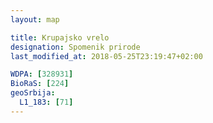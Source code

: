 ```yaml
---
layout: map

title: Krupajsko vrelo
designation: Spomenik prirode
last_modified_at: 2018-05-25T23:19:47+02:00

WDPA: [328931]
BioRaS: [224]
geoSrbija:
  L1_183: [71]
---
```

